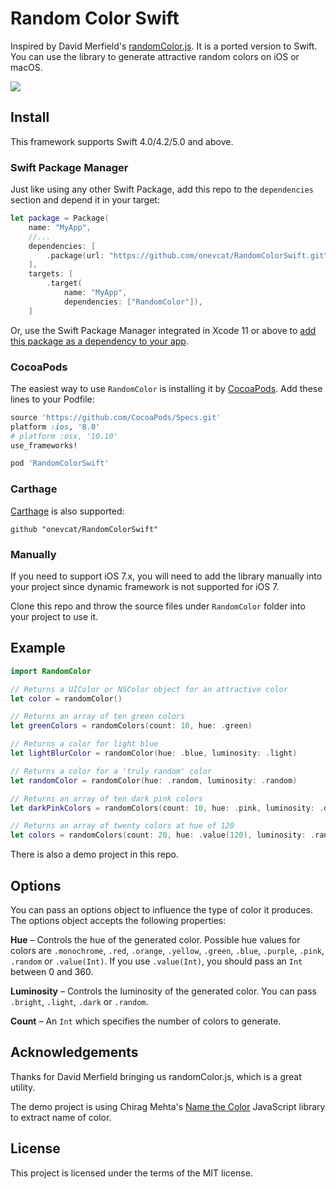 # Random Color Swift

Inspired by David Merfield's [randomColor.js](https://github.com/davidmerfield/randomColor). It is a ported version to Swift. You can use the library to generate attractive random colors on iOS or macOS.

![](https://raw.githubusercontent.com/onevcat/RandomColorSwift/master/demo.png)

## Install

This framework supports Swift 4.0/4.2/5.0 and above.

### Swift Package Manager

Just like using any other Swift Package, add this repo to the `dependencies` section and depend it in your target:

```swift
let package = Package(
    name: "MyApp",
    //...
    dependencies: [
        .package(url: "https://github.com/onevcat/RandomColorSwift.git", .upToNextMajor(from: "2.0.0")),
    ],
    targets: [
        .target(
            name: "MyApp",
            dependencies: ["RandomColor"]),
    ]
```

Or, use the Swift Package Manager integrated in Xcode 11 or above to [add this package as a dependency to your app](https://developer.apple.com/documentation/xcode/adding_package_dependencies_to_your_app).

### CocoaPods

The easiest way to use `RandomColor` is installing it by [CocoaPods](http://cocoapods.org). Add these lines to your Podfile:

```ruby
source 'https://github.com/CocoaPods/Specs.git'
platform :ios, '8.0'
# platform :osx, '10.10'
use_frameworks!

pod 'RandomColorSwift'
```

### Carthage

[Carthage](https://github.com/Carthage/Carthage) is also supported:

```ogdl
github "onevcat/RandomColorSwift"
```

### Manually

If you need to support iOS 7.x, you will need to add the library manually into your project since dynamic framework is not supported for iOS 7.

Clone this repo and throw the source files under `RandomColor` folder into your project to use it. 

## Example

```swift
import RandomColor

// Returns a UIColor or NSColor object for an attractive color
let color = randomColor()

// Returns an array of ten green colors
let greenColors = randomColors(count: 10, hue: .green)

// Returns a color for light blue
let lightBlurColor = randomColor(hue: .blue, luminosity: .light)

// Returns a color for a 'truly random' color
let randomColor = randomColor(hue: .random, luminosity: .random)

// Returns an array of ten dark pink colors
let darkPinkColors = randomColors(count: 10, hue: .pink, luminosity: .dark)

// Returns an array of twenty colors at hue of 120
let colors = randomColors(count: 20, hue: .value(120), luminosity: .random)

```

There is also a demo project in this repo.

## Options

You can pass an options object to influence the type of color it produces. The options object accepts the following properties:

**Hue** – Controls the hue of the generated color. Possible hue values for colors are `.monochrome`, `.red`, `.orange`, `.yellow`, `.green`, `.blue`, `.purple`, `.pink`, `.random` or `.value(Int)`. If you use `.value(Int)`, you should pass an `Int` between 0 and 360.

**Luminosity** – Controls the luminosity of the generated color. You can pass `.bright`, `.light`, `.dark` or `.random`.

**Count** – An `Int` which specifies the number of colors to generate.

## Acknowledgements

Thanks for David Merfield bringing us randomColor.js, which is a great utility.

The demo project is using Chirag Mehta's [Name the Color](http://chir.ag/projects/name-that-color) JavaScript library to extract name of color.

## License

This project is licensed under the terms of the MIT license.


